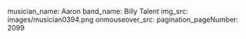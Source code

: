 musician_name: Aaron
band_name: Billy Talent
img_src: images/musician0394.png
onmouseover_src: 
pagination_pageNumber: 2099